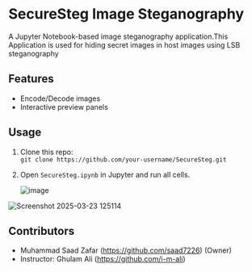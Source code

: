 # SecureSteg Image Steganography 
A Jupyter Notebook-based image steganography application.This Application is used  for hiding secret images in host images using LSB steganography
 
## Features  
- Encode/Decode images  
- Interactive preview panels  

## Usage  
1. Clone this repo:  
   `git clone https://github.com/your-username/SecureSteg.git`  
  
3. Open `SecureSteg.ipynb` in Jupyter and run all cells.

   ![image](https://github.com/user-attachments/assets/feb308ae-c008-4ff1-9678-eccb3cd6e0a3)

![Screenshot 2025-03-23 125114](https://github.com/user-attachments/assets/2f334e24-c2e9-4e30-89c4-06123bce9dea)

## Contributors  
- Muhammad Saad Zafar (https://github.com/saad7226) (Owner)  
- Instructor: Ghulam Ali (https://github.com/i-m-ali)  
